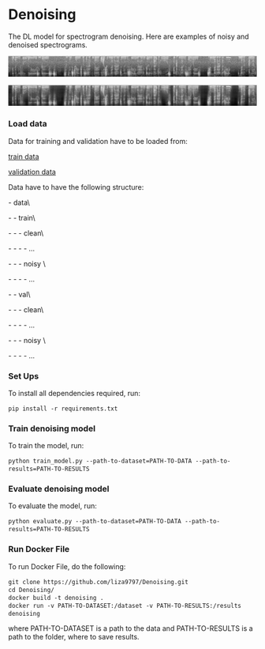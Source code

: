# Denoising

The DL model for spectrogram denoising. Here are examples of noisy and denoised spectrograms. 

![](images/noisy.png)

![](images/clean.png)

### Load data 

Data for training and validation have to be loaded from: 

[train data](https://drive.google.com/file/d/1jVeoX3yNGL3IqycQKwLb8Hs2N49Advuu/view)

[validation data](https://drive.google.com/file/d/1c8a9xlgThXiX4_zxAOwXkqcooz_MeSQf/view)

Data have to have the following structure: 

\- data\

\- \- train\\

\- \- \- clean\\

\- \- \- \- ...

\- \- \- noisy \\
                 
\- \- \- \- ...
        
\- \- val\\

\- \- \- clean\\

\- \- \- \- ...

\- \- \- noisy \\
                 
\- \- \- \- ...


### Set Ups

To install all dependencies required, run:

```
pip install -r requirements.txt
```

### Train denoising model

To train the model, run:

```
python train_model.py --path-to-dataset=PATH-TO-DATA --path-to-results=PATH-TO-RESULTS
```

### Evaluate denoising model

To evaluate the model, run:

```
python evaluate.py --path-to-dataset=PATH-TO-DATA --path-to-results=PATH-TO-RESULTS
```

### Run Docker File

To run Docker File, do the following:

```
git clone https://github.com/liza9797/Denoising.git
cd Denoising/
docker build -t denoising .
docker run -v PATH-TO-DATASET:/dataset -v PATH-TO-RESULTS:/results denoising
```
where PATH-TO-DATASET is a path to the data and PATH-TO-RESULTS is a path to the folder, where to save results.


